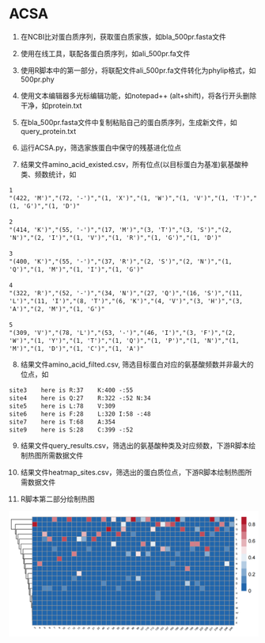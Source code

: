 # ACSA

1. 在NCBI比对蛋白质序列，获取蛋白质家族，如bla_500pr.fasta文件

2. 使用在线工具，联配各蛋白质序列，如ali_500pr.fa文件

3. 使用R脚本中的第一部分，将联配文件ali_500pr.fa文件转化为phylip格式，如500pr.phy

4. 使用文本编辑器多光标编辑功能，如notepad++  (alt+shift)，将各行开头删除干净，如protein.txt

5. 在bla_500pr.fasta文件中复制粘贴自己的蛋白质序列，生成新文件，如query_protein.txt

6. 运行ACSA.py，筛选家族蛋白中保守的残基进化位点

7. 结果文件amino_acid_existed.csv，所有位点(以目标蛋白为基准)氨基酸种类、频数统计，如
```
1
"(422, 'M')","(72, '-')","(1, 'X')","(1, 'W')","(1, 'V')","(1, 'T')","(1, 'G')","(1, 'D')"

2
"(414, 'K')","(55, '-')","(17, 'M')","(3, 'T')","(3, 'S')","(2, 'N')","(2, 'I')","(1, 'V')","(1, 'R')","(1, 'G')","(1, 'D')"

3
"(400, 'K')","(55, '-')","(37, 'R')","(2, 'S')","(2, 'N')","(1, 'Q')","(1, 'M')","(1, 'I')","(1, 'G')"

4
"(322, 'R')","(52, '-')","(34, 'N')","(27, 'Q')","(16, 'S')","(11, 'L')","(11, 'I')","(8, 'T')","(6, 'K')","(4, 'V')","(3, 'H')","(3, 'A')","(2, 'M')","(1, 'G')"

5
"(309, 'V')","(78, 'L')","(53, '-')","(46, 'I')","(3, 'F')","(2, 'W')","(1, 'Y')","(1, 'T')","(1, 'Q')","(1, 'P')","(1, 'N')","(1, 'M')","(1, 'D')","(1, 'C')","(1, 'A')"

```

8. 结果文件amino_acid_filted.csv, 筛选目标蛋白对应的氨基酸频数并非最大的位点，如
```
site3    here is R:37    K:400 -:55 
site4    here is Q:27    R:322 -:52 N:34 
site5    here is L:78    V:309 
site6    here is F:28    L:320 I:58 -:48 
site7    here is T:68    A:354 
site9    here is S:28    C:399 -:52 
```

9. 结果文件query_results.csv，筛选出的氨基酸种类及对应频数，下游R脚本绘制热图所需数据文件

10. 结果文件heatmap_sites.csv，筛选出的蛋白质位点，下游R脚本绘制热图所需数据文件

11. R脚本第二部分绘制热图

![image](https://github.com/knight-qs/ACSA/blob/main/fig/a_c_count_heatmap.jpg)
